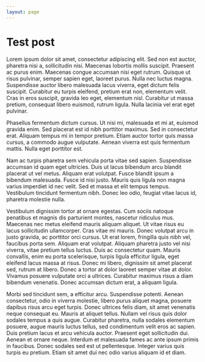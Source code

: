 ```yaml
---
layout: page
---
```

# Test post

Lorem ipsum dolor sit amet, consectetur adipiscing elit. Sed non est auctor, pharetra nisi a, sollicitudin nisi. Maecenas lobortis mollis suscipit. Praesent ac purus enim. Maecenas congue accumsan nisi eget rutrum. Quisque ut risus pulvinar, semper sapien eget, laoreet purus. Nulla nec luctus magna. Suspendisse auctor libero malesuada lacus viverra, eget dictum felis suscipit. Curabitur eu turpis eleifend, pretium erat non, elementum velit. Cras in eros suscipit, gravida leo eget, elementum nisl. Curabitur ut massa pretium, consequat libero euismod, rutrum ligula. Nulla lacinia vel erat eget pulvinar.

Phasellus fermentum dictum cursus. Ut nisi mi, malesuada et mi at, euismod gravida enim. Sed placerat est id nibh porttitor maximus. Sed in consectetur erat. Aliquam tempus mi in tempor pretium. Etiam auctor tortor quis massa cursus, a commodo augue vulputate. Aenean viverra est quis fermentum mattis. Nulla eget porttitor est.

Nam ac turpis pharetra sem vehicula porta vitae sed sapien. Suspendisse accumsan id quam eget ultricies. Duis ut lacus bibendum arcu blandit placerat ut vel metus. Aliquam erat volutpat. Fusce blandit ipsum a bibendum malesuada. Fusce id nisi justo. Mauris quis ligula non magna varius imperdiet id nec velit. Sed et massa et elit tempus tempus. Vestibulum tincidunt fermentum nibh. Donec leo odio, feugiat vitae lacus id, pharetra molestie nulla.

Vestibulum dignissim tortor at ornare egestas. Cum sociis natoque penatibus et magnis dis parturient montes, nascetur ridiculus mus. Maecenas nec metus eleifend mauris aliquam aliquet. Ut vitae risus eu lacus sollicitudin ullamcorper. Cras vitae mi mauris. Donec volutpat arcu in justo gravida, ac porttitor orci cursus. Ut erat lorem, fringilla quis nibh vel, faucibus porta sem. Aliquam erat volutpat. Aliquam pharetra justo vel nisi viverra, vitae pretium tellus luctus. Duis ac consectetur quam. Mauris convallis, enim eu porta scelerisque, turpis ligula efficitur ligula, eget eleifend lacus massa at risus. Donec mi libero, dignissim sit amet placerat sed, rutrum at libero. Donec a tortor at dolor laoreet semper vitae at dolor. Vivamus posuere vulputate orci a ultrices. Curabitur maximus risus a diam bibendum venenatis. Donec accumsan dictum erat, a aliquam ligula.

Morbi sed tincidunt sem, a efficitur arcu. Suspendisse potenti. Aenean consectetur, odio in viverra molestie, libero purus aliquet magna, posuere dapibus risus arcu eget turpis. Donec ultrices felis diam, sit amet venenatis neque consequat eu. Mauris at aliquet tellus. Nullam vel risus quis dolor sodales tempus a quis augue. Curabitur pharetra, nulla sodales elementum posuere, augue mauris luctus tellus, sed condimentum velit eros ac sapien. Duis pretium lacus et arcu vehicula auctor. Praesent eget sollicitudin dui. Aenean et ornare neque. Interdum et malesuada fames ac ante ipsum primis in faucibus. Donec sodales sed est ut pellentesque. Integer varius quis turpis eu pretium. Etiam sit amet dui nec odio varius aliquam id et diam.